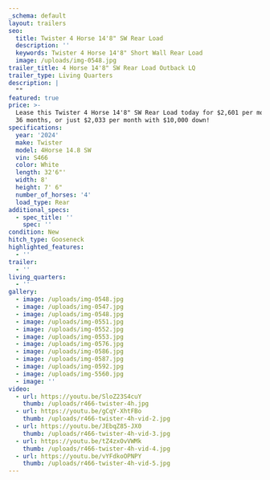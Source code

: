 ```yaml
---
_schema: default
layout: trailers
seo:
  title: Twister 4 Horse 14'8" SW Rear Load
  description: ''
  keywords: Twister 4 Horse 14'8" Short Wall Rear Load
  image: /uploads/img-0548.jpg
trailer_title: 4 Horse 14'8" SW Rear Load Outback LQ
trailer_type: Living Quarters
description: |
  ""
featured: true
price: >-
  Lease this Twister 4 Horse 14'8" SW Rear Load today for $2,601 per month for
  36 months, or just $2,033 per month with $10,000 down! 
specifications:
  year: '2024'
  make: Twister
  model: 4Horse 14.8 SW
  vin: S466
  color: White
  length: 32'6"'
  width: 8'
  height: 7' 6"
  number_of_horses: '4'
  load_type: Rear
additional_specs:
  - spec_title: ''
    spec: ''
condition: New
hitch_type: Gooseneck
highlighted_features:
  - ''
trailer:
  - ''
living_quarters:
  - ''
gallery:
  - image: /uploads/img-0548.jpg
  - image: /uploads/img-0547.jpg
  - image: /uploads/img-0548.jpg
  - image: /uploads/img-0551.jpg
  - image: /uploads/img-0552.jpg
  - image: /uploads/img-0553.jpg
  - image: /uploads/img-0576.jpg
  - image: /uploads/img-0586.jpg
  - image: /uploads/img-0587.jpg
  - image: /uploads/img-0592.jpg
  - image: /uploads/img-5560.jpg
  - image: ''
video:
  - url: https://youtu.be/SloZ23S4cuY
    thumb: /uploads/r466-twister-4h.jpg
  - url: https://youtu.be/gCqY-XhtFBo
    thumb: /uploads/r466-twister-4h-vid-2.jpg
  - url: https://youtu.be/JEbqZ85-JX0
    thumb: /uploads/r466-twister-4h-vid-3.jpg
  - url: https://youtu.be/tZ4zxOvVWMk
    thumb: /uploads/r466-twister-4h-vid-4.jpg
  - url: https://youtu.be/vYFdkoOPNPY
    thumb: /uploads/r466-twister-4h-vid-5.jpg
---
```

